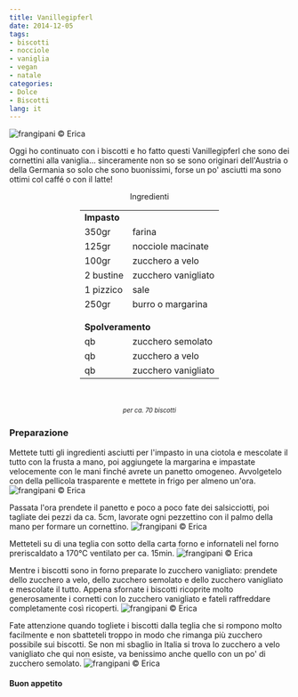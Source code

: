 ```yaml
---
title: Vanillegipferl
date: 2014-12-05
tags:
- biscotti
- nocciole
- vaniglia
- vegan
- natale
categories:
- Dolce
- Biscotti
lang: it
---
```

![](header.jpg "frangipani © Erica")

Oggi ho continuato con i biscotti e ho fatto questi Vanillegipferl che sono dei cornettini alla vaniglia... sinceramente non so se sono originari dell'Austria o della Germania so solo che sono buonissimi, forse un po' asciutti ma sono ottimi col caffé o con il latte!


<div id="wrapper" style="text-align: center">
  <div id="yourdiv" style="display: inline-block;">
    <div class="ingredients">
      <div class="ingredients-title">Ingredienti</div>
      <table>
        <tbody>
          <tr>
            <td colspan="2"><b>Impasto</b></td>
          </tr>
          <tr>
            <td>350gr</td>
            <td>farina</td>
          </tr>
          <tr>
            <td>125gr</td>
            <td>nocciole macinate</td>
          </tr>
          <tr>
            <td>100gr</td>
            <td>zucchero a velo</td>
          </tr>
          <tr>
            <td>2 bustine</td>
            <td>zucchero vanigliato</td>
          </tr>
          <tr>
            <td>1 pizzico</td>
            <td>sale</td>
          </tr>
          <tr>
            <td>250gr</td>
            <td>burro o margarina</td>
          </tr>
          <tr style="height: 15px;"></tr>
          <tr>          
            <td colspan="2"><b>Spolveramento</b></td>
          </tr>      
          <tr>
            <td>qb</td>
            <td>zucchero semolato</td>
          </tr>
          <tr>
            <td>qb</td>
            <td>zucchero a velo</td>
          </tr>
          <tr>
            <td>qb</td>
            <td>zucchero vanigliato</td>      
          </tr>
        </tbody>
      </table>
      <br></br>
      <i class="pull-right" style="font-size: 80%;">per ca. 70 biscotti</i>
    </div>
  </div>
</div>


<h3>
  <font color="grey">
    <i class="fa fa-cogs"></i>
  </font> Preparazione
</h3>

Mettete tutti gli ingredienti asciutti per l'impasto in una ciotola e mescolate il tutto con la frusta a mano, poi aggiungete la margarina e impastate velocemente con le mani finché avrete un panetto omogeneo. Avvolgetelo con della pellicola trasparente e mettete in frigo per almeno un'ora.
![](impasto.jpg "frangipani © Erica")

Passata l'ora prendete il panetto e poco a poco fate dei salsicciotti, poi tagliate dei pezzi da ca. 5cm, lavorate ogni pezzettino con il palmo della mano per formare un cornettino.
![](forme.jpg "frangipani © Erica")

Metteteli su di una teglia con sotto della carta forno e infornateli nel forno preriscaldato a 170°C ventilato per ca. 15min.
![](teglia.jpg "frangipani © Erica")

Mentre i biscotti sono in forno preparate lo zucchero vanigliato: prendete dello zucchero a velo, dello zucchero semolato e dello zucchero vanigliato e mescolate il tutto. Appena sfornate i biscotti ricoprite molto generosamente i cornetti con lo zucchero vanigliato e fateli raffreddare completamente così ricoperti.
![](zucchero.jpg "frangipani © Erica")

Fate attenzione quando togliete i biscotti dalla teglia che si rompono molto facilmente e non sbatteteli troppo in modo che rimanga più zucchero possibile sui biscotti. Se non mi sbaglio in Italia si trova lo zucchero a velo vanigliato che qui non esiste, va benissimo anche quello con un po' di zucchero semolato.
![](risultato.jpg "frangipani © Erica")


<h4>Buon appetito
  <font color="red">
    <i class="fa fa-smile-o"></i>
  </font>
</h4>

